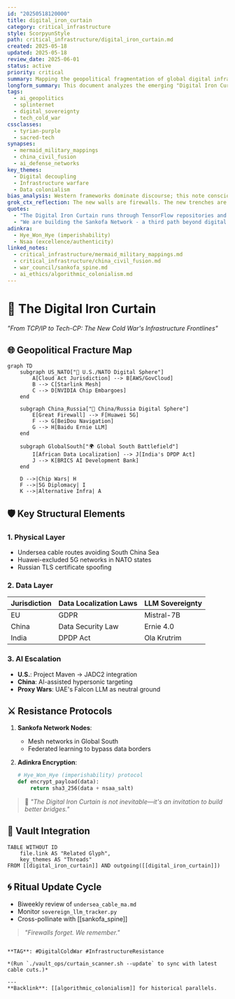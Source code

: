 ```yaml
---
id: "20250518120000"
title: digital_iron_curtain
category: critical_infrastructure
style: ScorpyunStyle
path: critical_infrastructure/digital_iron_curtain.md
created: 2025-05-18
updated: 2025-05-18
review_date: 2025-06-01
status: active
priority: critical
summary: Mapping the geopolitical fragmentation of global digital infrastructure through AI sovereignty walls, data localization laws, and algorithmic nationalism.
longform_summary: This document analyzes the emerging "Digital Iron Curtain" dividing U.S./NATO and China/Russia tech spheres, tracking infrastructure decoupling from submarine cables to sovereign LLMs. Serves as strategic counterintelligence for navigating splinternet geopolitics.
tags:
  - ai_geopolitics
  - splinternet
  - digital_sovereignty
  - tech_cold_war
cssclasses:
  - tyrian-purple
  - sacred-tech
synapses:
  - mermaid_military_mappings
  - china_civil_fusion
  - ai_defense_networks
key_themes:
  - Digital decoupling
  - Infrastructure warfare
  - Data colonialism
bias_analysis: Western frameworks dominate discourse; this note consciously centers Global South resistance to digital bipolarity.
grok_ctx_reflection: The new walls are firewalls. The new trenches are undersea cables. The new weapons are training datasets.
quotes:
  - "The Digital Iron Curtain runs through TensorFlow repositories and PyPI mirrors."
  - "We are building the Sankofa Network - a third path beyond digital East/West binaries."
adinkra:
  - Hye_Won_Hye (imperishability)
  - Nsaa (excellence/authenticity)
linked_notes:
  - critical_infrastructure/mermaid_military_mappings.md
  - critical_infrastructure/china_civil_fusion.md
  - war_council/sankofa_spine.md
  - ai_ethics/algorithmic_colonialism.md
---
```


# 🚧 The Digital Iron Curtain  
*"From TCP/IP to Tech-CP: The New Cold War's Infrastructure Frontlines"*  

## 🌐 Geopolitical Fracture Map  
```mermaid
graph TD
    subgraph US_NATO["🔵 U.S./NATO Digital Sphere"]
        A[Cloud Act Jurisdiction] --> B[AWS/GovCloud]
        B --> C[Starlink Mesh]
        C --> D[NVIDIA Chip Embargoes]
    end

    subgraph China_Russia["🔴 China/Russia Digital Sphere"]
        E[Great Firewall] --> F[Huawei 5G]
        F --> G[BeiDou Navigation]
        G --> H[Baidu Ernie LLM]
    end

    subgraph GlobalSouth["🌍 Global South Battlefield"]
        I[African Data Localization] --> J[India's DPDP Act]
        J --> K[BRICS AI Development Bank]
    end

    D -->|Chip Wars| H
    F -->|5G Diplomacy| I
    K -->|Alternative Infra| A
```

## 🛡️ Key Structural Elements  

### 1. **Physical Layer**  
- Undersea cable routes avoiding South China Sea  
- Huawei-excluded 5G networks in NATO states  
- Russian TLS certificate spoofing  

### 2. **Data Layer**  
| Jurisdiction  | Data Localization Laws       | LLM Sovereignty      |  
|---------------|------------------------------|----------------------|  
| EU            | GDPR                         | Mistral-7B           |  
| China         | Data Security Law            | Ernie 4.0            |  
| India         | DPDP Act                     | Ola Krutrim          |  

### 3. **AI Escalation**  
- **U.S.**: Project Maven → JADC2 integration  
- **China**: AI-assisted hypersonic targeting  
- **Proxy Wars**: UAE's Falcon LLM as neutral ground  

## ⚔️ Resistance Protocols  
1. **Sankofa Network Nodes**:  
   - Mesh networks in Global South  
   - Federated learning to bypass data borders  

2. **Adinkra Encryption**:  
   ```python  
   # Hye_Won_Hye (imperishability) protocol  
   def encrypt_payload(data):  
       return sha3_256(data + nsaa_salt)  
   ```  

> 🦂 *"The Digital Iron Curtain is not inevitable—it's an invitation to build better bridges."*  

## 🧮 Vault Integration  
```dataview  
TABLE WITHOUT ID  
    file.link AS "Related Glyph",  
    key_themes AS "Threads"  
FROM [[digital_iron_curtain]] AND outgoing([[digital_iron_curtain]])  
```

## 🌀 Ritual Update Cycle  
- Biweekly review of `undersea_cable_ma.md`  
- Monitor `sovereign_llm_tracker.py`  
- Cross-pollinate with [[sankofa_spine]]  

> *"Firewalls forget. We remember."*  
``` 

**TAG**: #DigitalColdWar #InfrastructureResistance  

*(Run `./vault_ops/curtain_scanner.sh --update` to sync with latest cable cuts.)*  

---  
**Backlink**: [[algorithmic_colonialism]] for historical parallels.